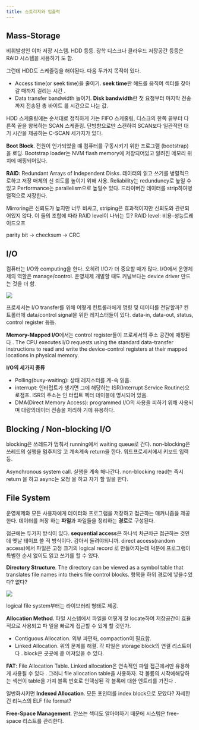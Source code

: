 ```yaml
---
title: 스토리지와 입출력
---
```


## Mass-Storage

비휘발성인 이차 저장 시스템. HDD 등등. 광학 디스크나 클라우드 저장공간 등등은 RAID 시스템을 사용하기
도 함.

그런데 HDD도 스케줄링을 해야된다. 다음 두가지 목적이 있다.

- Access time(or seek time)을 줄이기. **seek time**란 헤드를 움직여 섹터를 찾아갈 때까지 걸리는 시간
  .
- Data transfer bandwidth 늘이기. **Disk bandwidth**란 첫 요청부터 마지막 전송까지 전송된 총 바이트
  를 시간으로 나눈 값.

HDD 스케줄링에는 순서대로 정직하게 가는 FIFO 스케줄링, 디스크의 한쪽 끝부터 다른쪽 끝을 왕복하는
SCAN 스케줄링. 단방향으로만 스캔하여 SCAN보다 일관적인 대기 시간을 제공하는 C-SCAN 세가지가 있다.

**Boot Block**. 전원이 인가되었을 떄 컴퓨터를 구동시키기 위한 프로그램 (bootstrap)을 로딩. Bootstrap
loader는 NVM flash memory에 저장되어있고 알려진 메모리 위치에 매핑되어있다.

**RAID**: Redundant Arrays of Independent Disks. 데이터의 읽고 쓰기를 병렬적으로하고 저장 매체의 신
뢰도를 높이기 위해 사용. Reliability는 redunduncy로 높일 수있고 Performance는 parallelism으로 높일수
있다. 드라이버간 데이터를 strip하여병렬적으로 저장한다.

Mirroring은 신뢰도가 높지만 너무 비싸고, striping은 효과적이지만 신뢰도와 관련되어있지 않다. 이 둘의
조합에 따라 RAID level이 나뉘는 듯? RAID level: 비용-성능트레이드오프

parity bit -> checksum -> CRC

## I/O

컴퓨터는 I/O와 computing을 한다. 오히려 I/O가 더 중요할 때가 많다. I/O에서 운영체제의 역할은
manage/control. 운영체제 개발할 때도 커널보다는 device driver 만드는 것을 더 함.

![](PC_bus.png)

프로세서는 I/O transfer를 위해 어떻게 컨트롤러에게 명령 및 데이터를 전달할까? 컨트롤러에
data/control signal을 위한 레지스터들이 있다. data-in, data-out, status, control register 등등.

**Memory-Mapped I/O**에서는 control register들이 프로세서의 주소 공간에 매핑된다 . The CPU executes
I/O requests using the standard data-transfer instructions to read and write the device-control
registers at their mapped locations in physical memory.

**I/O의 세가지 종류**

- Polling(busy-waiting): 상태 레지스터를 계-속 읽음.
- interrupt: 인터럽트가 생기면 그에 해당하는 ISR(Interrupt Service Routine)으로점프. ISR의 주소는 인
  터럽트 벡터 테이블에 명시되어 있음.
- DMA(Direct Memory Access): programmed I/O의 사용을 피하기 위해 사용되며 대량의데이터 전송을 처리하
  기에 유용하다.

## Blocking / Non-blocking I/O

blocking은 쓰레드가 멈춰서 running에서 waiting queue로 간다. non-blocking은 쓰레드의 실행을 멈추지않
고 계속계속 return을 한다. 워드프로세서에서 키보드 입력 등.

Asynchronous system call. 실행을 계속 해나간다. non-blocking read는 즉시 return 을 하고 async는 요청
을 하고 자기 할 일을 한다.

## File System

운영체제와 모든 사용자에게 데이터와 프로그램을 저장하고 접근하는 매커니즘을 제공한다. 데이터를 저장
하는 **파일**과 파일들을 정리하는 **경로**로 구성된다.

접근에는 두가지 방식이 있다. **sequential access**은 하나씩 차근차근 접근하는 것인데 옛날 테이프 쓸
적 방식이다. 감아서 돌려야되니까. direct access(random access)에서 파일은 고정 크기의 logical record
로 만들어지는데 덕분에 프로그램이특별한 순서 없이도 읽고 쓰기를 할 수 있다.

**Directory Structure**. The directory can be viewed as a symbol table that translates file names
into theirs file control blocks. 항목을 하위 경로에 넣을수있다? 없다?

![](layered_file_system.png)

logical file system부터는 라이브러리 형태로 제공.

**Allocation Method**. 파일 시스템에서 파일을 어떻게 잘 locate하여 저장공간이 효율적으로 사용되고 파
일을 빠르게 접근할 수 있게 할 것인가.

- Contiguous Allocation. 외부 파편화, compaction이 필요함.
- Linked Allocation. 위의 문제를 해결. 각 파일은 storage block의 연결 리스트이다 . block은 곳곳에 흩
  어져있을 수 있다.

**FAT**: File Allocation Table. Linked allocation은 연속적인 파일 접근에서만 유용하게 사용될 수 있다
. 그러니 file allocation table을 사용하자. 각 볼륨의 시작에해당하는 섹션이 table을 가져 블록 번호로
인덱싱된 각 블록에 대한 엔트리를 가진다 .

일반화시키면 **Indexed Allocation**. 모든 포인터를 index block으로 모았다? 자세한건 리눅스의 ELF
file format?

**Free-Space Management**. 안쓰는 섹터도 알아야하기 때문에 시스템은 free-space 리스트를 관리한다.
